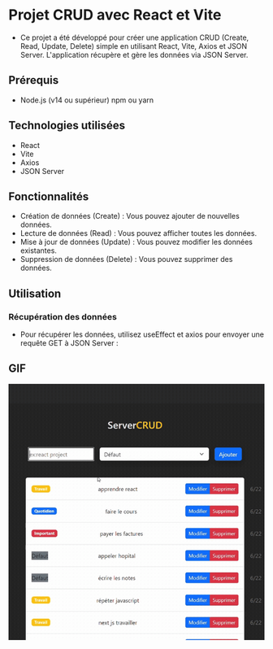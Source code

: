 # Projet CRUD avec React et Vite

- Ce projet a été développé pour créer une application CRUD (Create, Read, Update, Delete) simple en utilisant React, Vite, Axios et JSON Server. L'application récupère et gère les données via JSON Server.

## Prérequis

- Node.js (v14 ou supérieur)
  npm ou yarn

## Technologies utilisées

- React
- Vite
- Axios
- JSON Server

## Fonctionnalités

- Création de données (Create) : Vous pouvez ajouter de nouvelles données.
- Lecture de données (Read) : Vous pouvez afficher toutes les données.
- Mise à jour de données (Update) : Vous pouvez modifier les données existantes.
- Suppression de données (Delete) : Vous pouvez supprimer des données.

## Utilisation

### Récupération des données

- Pour récupérer les données, utilisez useEffect et axios pour envoyer une requête GET à JSON Server :

## GIF

<img src="servercrud.gif"/>
